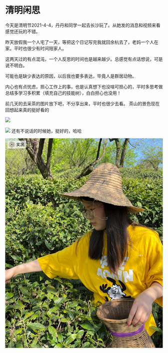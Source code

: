 # 清明闲思

今天是清明节2021-4-4，丹丹和同学一起去长沙玩了。从她发的消息和视频来看感觉还玩的不错。

昨天放假我一个人宅了一天，等把这个日记写完我就回余杭去了，老妈一个人在家。平时也很少有时间陪家人。

这两天过的有点混沌，一个人反思的时间也是越来越少。总感觉有点话想说，可是说不明白。

可能也是缺少表达的原因，以后我也要多表达，毕竟人是群居动物。

内心也有点忧虑，担心工作上的事，也是认真想下也没啥可担心的，平时多思考做总结多学习多积累（填充自己的技能树），白白担心也没用！

前几天的去采茶的图片放下吧，不分享出来，平时也很少去看。
茶山的景色现在回想起来真的挺好看的

![](_v_images/20210404134102488_830314102.png)

![](_v_images/20210404134159122_740374108.png)
还有不说话的时候她，挺好的，哈哈

![](_v_images/20210404134407967_1212876608.png)